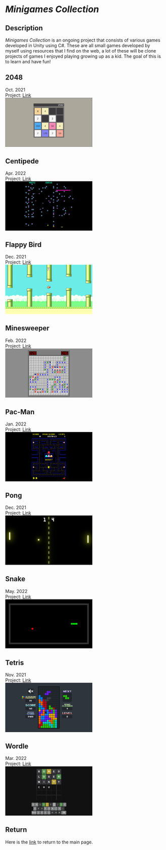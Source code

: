 # *Minigames Collection*

## Description
*Minigames Collection* is an ongoing project that consists of various games developed in Unity using C#. These are all small games developed by myself using resources that I find on the web, a lot of these will be clone projects of games I enjoyed playing growing up as a kid. The goal of this is to learn and have fun!   

## 2048
Oct. 2021   
Project: [Link](2048.html)  
[<img class="clickableimage" width="276.48" height="155.52" src="https://github.com/SergeiBak/PersonalWebsite/blob/master/images/2048.png?raw=true">](https://sergeibak.github.io/PersonalWebsite/2048.html)    

## Centipede
Apr. 2022   
Project: [Link](centipede.html)  
[<img class="clickableimage" width="276.48" height="155.52" src="https://github.com/SergeiBak/PersonalWebsite/blob/master/images/centipede.png?raw=true">](https://sergeibak.github.io/PersonalWebsite/centipede.html)    

## Flappy Bird
Dec. 2021   
Project: [Link](FlappyBird.html)  
[<img class="clickableimage" width="276.48" height="155.52" src="https://github.com/SergeiBak/PersonalWebsite/blob/master/images/flappybird.png?raw=true">](https://sergeibak.github.io/PersonalWebsite/FlappyBird.html) 

## Minesweeper
Feb. 2022   
Project: [Link](Minesweeper.html)  
[<img class="clickableimage" width="276.48" height="155.52" src="https://github.com/SergeiBak/PersonalWebsite/blob/master/images/Minesweeper.png?raw=true">](https://sergeibak.github.io/PersonalWebsite/Minesweeper.html)  

## Pac-Man
Jan. 2022   
Project: [Link](PacMan.html)  
[<img class="clickableimage" width="276.48" height="155.52" src="https://github.com/SergeiBak/PersonalWebsite/blob/master/images/Pacman.png?raw=true">](https://sergeibak.github.io/PersonalWebsite/PacMan.html)  

## Pong
Dec. 2021   
Project: [Link](pong.html)  
[<img class="clickableimage" width="276.48" height="155.52" src="https://github.com/SergeiBak/PersonalWebsite/blob/master/images/pong.png?raw=true">](https://sergeibak.github.io/PersonalWebsite/pong.html)    

## Snake
May. 2022   
Project: [Link](Snake.html)  
[<img class="clickableimage" width="276.48" height="155.52" src="https://github.com/SergeiBak/PersonalWebsite/blob/master/images/Snake.png?raw=true">](https://sergeibak.github.io/PersonalWebsite/Snake.html)   

## Tetris
Nov. 2021   
Project: [Link](tetris.html)  
[<img class="clickableimage" width="276.48" height="155.52" src="https://github.com/SergeiBak/PersonalWebsite/blob/master/images/tetris.png?raw=true">](https://sergeibak.github.io/PersonalWebsite/tetris.html)    

## Wordle
Mar. 2022   
Project: [Link](wordle.html)  
[<img class="clickableimage" width="276.48" height="155.52" src="https://github.com/SergeiBak/PersonalWebsite/blob/master/images/wordle.png?raw=true">](https://sergeibak.github.io/PersonalWebsite/wordle.html)    

## Return
Here is the [link](https://sergeibak.github.io/PersonalWebsite/) to return to the main page.
